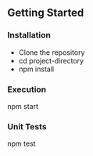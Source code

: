 ## Getting Started

### Installation
- Clone the repository
- cd project-directory
- npm install

### Execution
npm start

### Unit Tests
npm test
